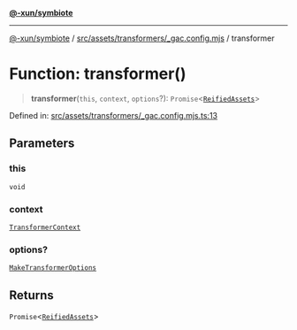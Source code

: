 [**@-xun/symbiote**](../../../../../README.md)

***

[@-xun/symbiote](../../../../../README.md) / [src/assets/transformers/\_gac.config.mjs](../README.md) / transformer

# Function: transformer()

> **transformer**(`this`, `context`, `options`?): `Promise`\<[`ReifiedAssets`](../../../type-aliases/ReifiedAssets.md)\>

Defined in: [src/assets/transformers/\_gac.config.mjs.ts:13](https://github.com/Xunnamius/symbiote/blob/5a6b8fdd6bad1753f065e8a0fabc20b629cd4120/src/assets/transformers/_gac.config.mjs.ts#L13)

## Parameters

### this

`void`

### context

[`TransformerContext`](../../../type-aliases/TransformerContext.md)

### options?

[`MakeTransformerOptions`](../../../type-aliases/MakeTransformerOptions.md)

## Returns

`Promise`\<[`ReifiedAssets`](../../../type-aliases/ReifiedAssets.md)\>

